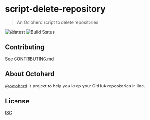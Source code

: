 # script-delete-repository

> An Octoherd script to delete repositories

[![@latest](https://img.shields.io/npm/v/@octoherd/script-delete-repository.svg)](https://www.npmjs.com/package/@octoherd/script-delete-repository)
[![Build Status](https://github.com/octoherd/script-delete-repository/workflows/Test/badge.svg)](https://github.com/octoherd/script-delete-repository/actions?query=workflow%3ATest+branch%3Amain)

## Contributing

See [CONTRIBUTING.md](CONTRIBUTING.md)

## About Octoherd

[@octoherd](https://github.com/octoherd/) is project to help you keep your GitHub repositories in line.

## License

[ISC](LICENSE.md)
